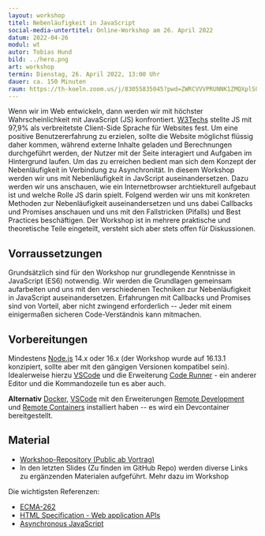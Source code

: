 ```yaml
---
layout: workshop
titel: Nebenläufigkeit in JavaScript
social-media-untertitel: Online-Workshop am 26. April 2022
datum: 2022-04-26
modul: wt
autor: Tobias Hund
bild: ../hero.png
art: workshop
termin: Dienstag, 26. April 2022, 13:00 Uhr
dauer: ca. 150 Minuten
raum: https://th-koeln.zoom.us/j/83055835045?pwd=ZWRCVVVPRUNNK1ZMQXplS0J1WEJkQT09
---
```


Wenn wir im Web entwickeln, dann werden wir mit höchster Wahrscheinlichkeit mit JavaScript (JS) konfrontiert. [W3Techs](https://w3techs.com/technologies/overview/client_side_language) stellte JS mit 97,9% als verbreitetste Client-Side Sprache für Websites fest. Um eine positive Benutzererfahrung zu erzielen, sollte die Website möglichst flüssig daher kommen, während externe Inhalte geladen und Berechnungen durchgeführt werden, der Nutzer mit der Seite interagiert und Aufgaben im Hintergrund laufen. Um das zu erreichen bedient man sich dem Konzept der Nebenläufigkeit in Verbindung zu Asynchronität.
In diesem Workshop werden wir uns mit Nebenläufigkeit in JavScript auseinandersetzen. Dazu werden wir uns anschauen, wie ein Internetbrowser archtiekturell aufgebaut ist und welche Rolle JS darin spielt. Folgend werden wir uns mit konkreten Methoden zur Nebenläufigkeit auseinandersetzen und uns dabei Callbacks und Promises anschauen und uns mit den Fallstricken (Pifalls) und Best Practices beschäftigen. Der Workshop ist in mehrere praktische und theoretische Teile eingeteilt, versteht sich aber stets offen für Diskussionen.

## Vorraussetzungen

Grundsätzlich sind für den Workshop nur grundlegende Kenntnisse in JavaScript (ES6) notwendig. Wir werden die Grundlagen gemeinsam aufarbeiten und uns mit den verschiedenen Techniken zur Nebenläufigkeit in JavaScript auseinandersetzen. 
Erfahrungen mit Callbacks und Promises sind von Vorteil, aber nicht zwingend erforderlich -- Jeder mit einem einigermaßen sicheren Code-Verständnis kann mitmachen.

## Vorbereitungen

Mindestens [Node.js](https://nodejs.org/en/) 14.x oder 16.x (der Workshop wurde auf 16.13.1 konzipiert, sollte aber mit den gängigen Versionen kompatibel sein). 
Idealerweise hierzu [VSCode](https://code.visualstudio.com/) und die Erweiterung [Code Runner](https://marketplace.visualstudio.com/items?itemName=formulahendry.code-runner) - ein anderer Editor und die Kommandozeile tun es aber auch.

**Alternativ** [Docker](https://www.docker.com/), [VSCode](https://code.visualstudio.com/) mit den Erweiterungen [Remote Development](https://marketplace.visualstudio.com/items?itemName=ms-vscode-remote.vscode-remote-extensionpack) und [Remote Containers](https://marketplace.visualstudio.com/items?itemName=ms-vscode-remote.remote-containers) installiert haben -- es wird ein Devcontainer bereitgestellt.

## Material

- [Workshop-Repository (Public ab Vortrag)](https://github.com/twobiers/webtech-workshop-js-async)
- In den letzten Slides (Zu finden im GitHub Repo) werden diverse Links zu ergänzenden Materialen aufgeführt. Mehr dazu im Workshop

Die wichtigsten Referenzen:
- [ECMA-262](https://www.ecma-international.org/publications-and-standards/standards/ecma-262/)
- [HTML Specification - Web application APIs](https://html.spec.whatwg.org/multipage/webappapis.html)
- [Asynchronous JavaScript](https://developer.mozilla.org/en-US/docs/Learn/JavaScript/Asynchronous/Introducing)